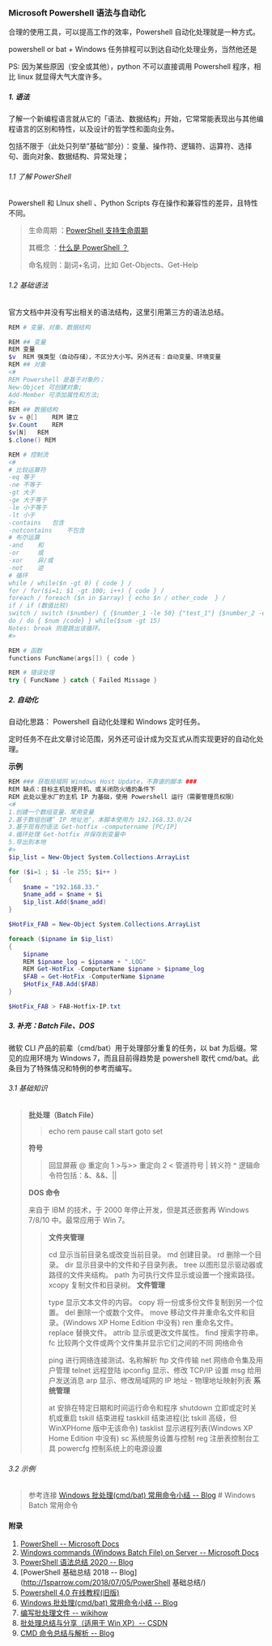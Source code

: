 ### Microsoft Powershell 语法与自动化

合理的使用工具，可以提高工作的效率，Powershell 自动化处理就是一种方式。

powershell or bat + Windows 任务排程可以到达自动化处理业务，当然他还是

PS: 因为某些原因（安全或其他），python 不可以直接调用 Powershell 程序，相比 linux 就显得大气大度许多。

##### 1. 语法

了解一个新编程语言就从它的「语法、数据结构」开始，它常常能表现出与其他编程语言的区别和特性，以及设计的哲学性和面向业务。

包括不限于（此处只列举”基础“部分）：变量、操作符、逻辑符、运算符、选择句、面向对象、数据结构、异常处理；

###### 1.1 了解 PowerShell

Powershell 和 LInux shell 、Python Scripts 存在操作和兼容性的差异，且特性不同。

> 生命周期 ：[PowerShell 支持生命周期](https://docs.microsoft.com/zh-cn/powershell/scripting/powershell-support-lifecycle?view=powershell-7)
>
> 其概念 ：[什么是 PowerShell ？](https://docs.microsoft.com/zh-cn/powershell/scripting/overview?view=powershell-7) 
>
> 命名规则：副词+名词，比如 Get-Objects、Get-Help

###### 1.2 基础语法

官方文档中并没有写出相关的语法结构，这里引用第三方的语法总结。

```powershell
REM # 变量、对象、数据结构

REM ## 变量
REM 变量
$v	REM 强类型（自动存储），不区分大小写。另外还有：自动变量、环境变量
REM ## 对象
<#
REM Powershell 是基于对象的；
New-Objcet 可创建对象;
Add-Member 可添加属性和方法;
#>
REM ## 数据结构
$v = @[]	REM 建立
$v.Count	REM 
$v[N]	REM 
$.clone() REM 

REM # 控制流
<# 
# 比较运算符
-eq	等于
-ne	不等于
-gt	大于
-ge	大于等于
-le	小于等于
-lt	小于
-contains	包含
-notcontains	不包含
# 布尔运算
-and	和
-or		或
-xor	异/或
-not	逆
# 循环
while / while($n -gt 0) { code } /
for / for($i=1; $1 -gt 100; i++) { code } /
foreach / foreach ($n in $array) { echo $n / other_code  } / 
if / if (数值比较)
switch / switch ($number) { {$number_1 -le 50} {"test_1"} {$number_2 -eq 50} {"test_2"}  } /
do / do { $num /code} } while($sum -gt 15)
Notes: break 则是跳出该循环。
#>

REM # 函数
functions FuncName(args[]) { code }

REM # 错误处理
try { FuncName } catch { Failed Missage }

```

##### 2. 自动化

自动化思路： Powershell 自动化处理和 Windows 定时任务。

定时任务不在此文章讨论范围，另外还可设计成为交互式从而实现更好的自动化处理。

**示例**

```powershell
REM ### 获取局域网 Windows Host Update，不靠谱的脚本 ###
REM 缺点：目标主机处理开机、或关闭防火墙的条件下
REM 此处以里水厂的主机 IP 为基础，使用 Powershell 运行（需要管理员权限）
<#
1.创建一个数组变量、常用变量
2.基于数组创建’ IP 地址池‘，本脚本使用为 192.168.33.0/24
3.基于现有的语法 Get-hotfix -computername [PC/IP]
4.循环处理 Get-hotfix 并保存到变量中
5.导出到本地
#>
$ip_list = New-Object System.Collections.ArrayList

for ($i=1 ; $i -le 255; $i++ )
{
    $name = "192.168.33."
    $name_add = $name + $i
    $ip_list.Add($name_add)
}

$HotFix_FAB = New-Object System.Collections.ArrayList

foreach ($ipname in $ip_list)
{
    $ipname
    REM $ipname_log = $ipname + ".LOG"
    REM Get-HotFix -ComputerName $ipname > $ipname_log
    $FAB = Get-HotFix -ComputerName $ipname
    $HotFix_FAB.Add($FAB)
}

$HotFix_FAB > FAB-Hotfix-IP.txt
```

##### 3. 补充：Batch File、DOS

微软 CLI 产品的前辈（cmd/bat）用于处理部分重复的任务，以 bat 为后缀。常见的应用环境为 Windows 7，而且目前得趋势是 powershell 取代 cmd/bat。此条目为了特殊情况和特例的参考而编写。

###### 3.1 基础知识

> **批处理（Batch File）**
>
> > echo
> > rem
> > pause
> > call
> > start
> > goto
> > set
>
> **符号**
>
> > 回显屏蔽 @
> > 重定向 1 >与>>
> > 重定向 2 <
> > 管道符号 |
> > 转义符 ^
> > 逻辑命令符包括：&、&&、||
>
> **DOS 命令**
>
> 来自于 IBM 的技术，于 2000 年停止开发，但是其还嵌套再 Windows 7/8/10 中。最常应用于 Win 7。
>
> > **文件夹管理**
> >
> > cd 显示当前目录名或改变当前目录。
> > md 创建目录。
> > rd 删除一个目录。
> > dir 显示目录中的文件和子目录列表。
> > tree 以图形显示驱动器或路径的文件夹结构。
> > path 为可执行文件显示或设置一个搜索路径。
> > xcopy 复制文件和目录树。
> > **文件管理**
> >
> > type 显示文本文件的内容。
> > copy 将一份或多份文件复制到另一个位置。
> > del 删除一个或数个文件。
> > move 移动文件并重命名文件和目录。(Windows XP Home Edition 中没有)
> > ren 重命名文件。
> > replace 替换文件。
> > attrib 显示或更改文件属性。
> > find 搜索字符串。
> > fc 比较两个文件或两个文件集并显示它们之间的不同
> > 网络命令
> >
> > ping 进行网络连接测试、名称解析
> > ftp 文件传输
> > net 网络命令集及用户管理
> > telnet 远程登陆
> > ipconfig 显示、修改 TCP/IP 设置
> > msg 给用户发送消息
> > arp 显示、修改局域网的 IP 地址 - 物理地址映射列表
> > **系统管理**
> >
> > at 安排在特定日期和时间运行命令和程序
> > shutdown 立即或定时关机或重启
> > tskill 结束进程
> > taskkill 结束进程(比 tskill 高级，但 WinXPHome 版中无该命令)
> > tasklist 显示进程列表(Windows XP Home Edition 中没有)
> > sc 系统服务设置与控制
> > reg 注册表控制台工具
> > powercfg 控制系统上的电源设置

###### 3.2 示例

> 参考连接 [Windows 批处理(cmd/bat) 常用命令小结 -- Blog](https://wsgzao.github.io/post/windows-batch/) #  Windows Batch 常用命令

#### 附录

1. [PowerShell -- Microsoft Docs](https://docs.microsoft.com/zh-cn/powershell)
2. [Windows commands (Windows Batch File) on Server -- Microsoft Docs](https://docs.microsoft.com/en-us/windows-server/administration/windows-commands/windows-commands)
3. [PowerShell 语法总结 2020 -- Blog](https://bbkali.github.io/2020/01/27/powershell语法总结/)
4. [PowerShell 基础总结 2018 -- Blog](http://1sparrow.com/2018/07/05/PowerShell 基础总结/)
5. [Powershell 4.0 在线教程(旧版)](https://www.pstips.net/)
6. [Windows 批处理(cmd/bat) 常用命令小结 -- Blog](https://wsgzao.github.io/post/windows-batch/)
7. [编写批处理文件 -- wikihow](https://zh.wikihow.com/编写批处理文件)
8. [批处理总结与分享（适用于 Win XP）-- CSDN](https://blog.csdn.net/z22050519/article/details/17019137)
9. [CMD 命令总结与解析 -- Blog](http://xstarcd.github.io/wiki/windows/windows_cmd_syntax.html)

